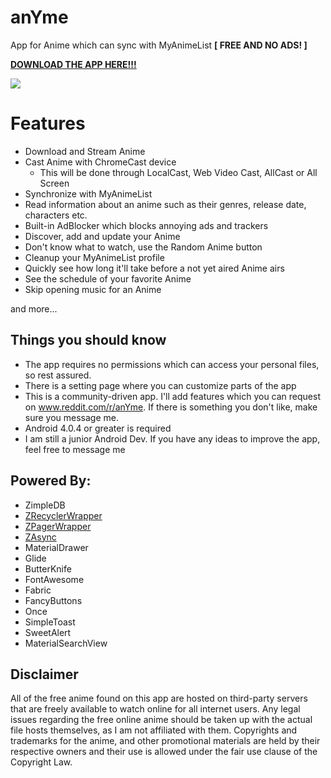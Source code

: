 # anYme
App for Anime which can sync with MyAnimeList **[ FREE AND NO ADS! ]**

[**DOWNLOAD THE APP HERE!!!**](https://github.com/zunjae/anyme_download/releases/download/DownloadLink/anYme.apk)


![](https://i.imgur.com/T2x8UDW.png)


# Features

* Download and Stream Anime
* Cast Anime with ChromeCast device
  * This will be done through LocalCast, Web Video Cast, AllCast or All Screen
* Synchronize with MyAnimeList
* Read information about an anime such as their genres, release date, characters etc.
* Built-in AdBlocker which blocks annoying ads and trackers
* Discover, add and update your Anime
* Don't know what to watch, use the Random Anime button
* Cleanup your MyAnimeList profile
* Quickly see how long it'll take before a not yet aired Anime airs
* See the schedule of your favorite Anime
* Skip opening music for an Anime

and more...


## Things you should know

* The app requires no permissions which can access your personal files, so rest assured.
* There is a setting page where you can customize parts of the app
* This is a community-driven app. I'll add features which you can request on www.reddit.com/r/anYme. If there is something you don't like, make sure you message me.
* Android 4.0.4 or greater is required
* I am still a junior Android Dev. If you have any ideas to improve the app, feel free to message me

## Powered By:

* ZimpleDB
* [ZRecyclerWrapper](https://github.com/zunjae/ZRecyclerWrapper)
* [ZPagerWrapper](https://github.com/zunjae/ZPagerWrapper)
* [ZAsync](https://github.com/zunjae/ZAsync)
* MaterialDrawer
* Glide
* ButterKnife
* FontAwesome
* Fabric
* FancyButtons
* Once
* SimpleToast
* SweetAlert
* MaterialSearchView

## Disclaimer

All of the free anime found on this app are hosted on third-party servers that are freely available to watch online for all internet users. Any legal issues regarding the free online anime should be taken up with the actual file hosts themselves, as I am not affiliated with them. Copyrights and trademarks for the anime, and other promotional materials are held by their respective owners and their use is allowed under the fair use clause of the Copyright Law.
